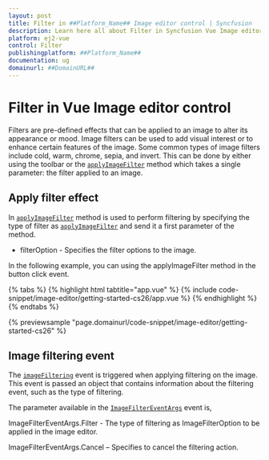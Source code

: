 ```yaml
---
layout: post
title: Filter in ##Platform_Name## Image editor control | Syncfusion
description: Learn here all about Filter in Syncfusion Vue Image editor component of Syncfusion Essential JS 2 and more.
platform: ej2-vue
control: Filter 
publishingplatform: ##Platform_Name##
documentation: ug
domainurl: ##DomainURL##
---
```


# Filter in Vue Image editor control

Filters are pre-defined effects that can be applied to an image to alter its appearance or mood. Image filters can be used to add visual interest or to enhance certain features of the image. Some common types of image filters include cold, warm, chrome, sepia, and invert. This can be done by either using the toolbar or the [`applyImageFilter`](https://ej2.syncfusion.com/vue/documentation/api/image-editor/#applyimagefilter) method which takes a single parameter: the filter applied to an image.

## Apply filter effect

In [`applyImageFilter`](https://ej2.syncfusion.com/vue/documentation/api/image-editor/#applyimagefilter) method is used to perform filtering by specifying the type of filter as [`applyImageFilter`](https://ej2.syncfusion.com/vue/documentation/api/image-editor/#applyimagefilter) and send it a first parameter of the method.

* filterOption - Specifies the filter options to the image.

In the following example, you can using the applyImageFilter method in the button click event.

{% tabs %}
{% highlight html tabtitle="app.vue" %}
{% include code-snippet/image-editor/getting-started-cs26/app.vue %}
{% endhighlight %}
{% endtabs %}
        
{% previewsample "page.domainurl/code-snippet/image-editor/getting-started-cs26" %}

## Image filtering event 

The [`imageFiltering`](https://ej2.syncfusion.com/vue/documentation/api/image-editor/#imagefiltering) event is triggered when applying filtering on the image. This event is passed an object that contains information about the filtering event, such as the type of filtering. 

The parameter available in the [`ImageFilterEventArgs`](https://ej2.syncfusion.com/vue/documentation/api/image-editor/imageFilterEventArgs) event is, 

ImageFilterEventArgs.Filter - The type of filtering as ImageFilterOption to be applied in the image editor. 

ImageFilterEventArgs.Cancel – Specifies to cancel the filtering action. 
